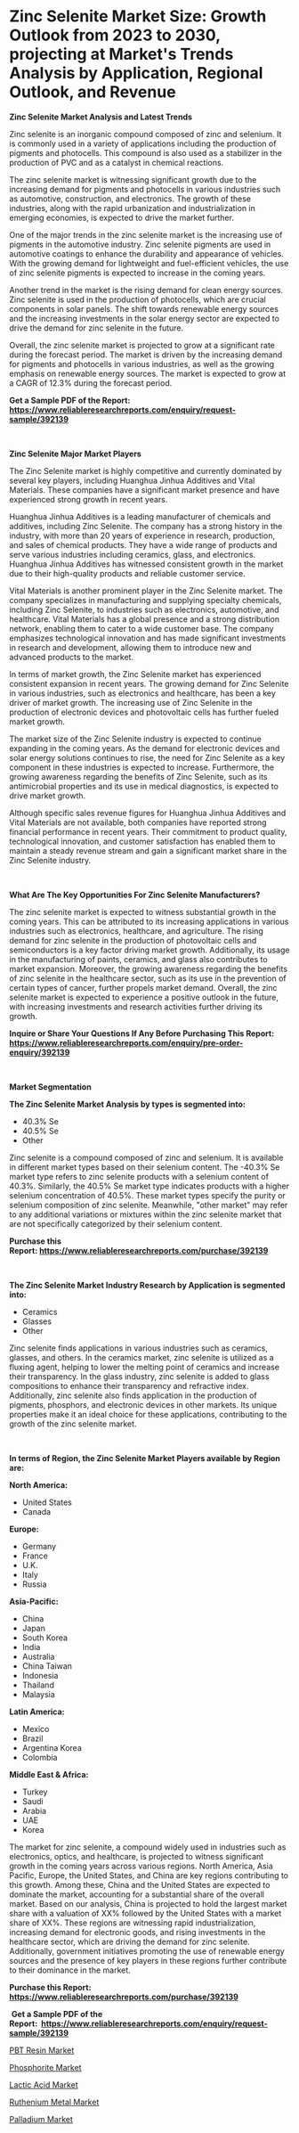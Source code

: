 <p><h1>Zinc Selenite Market Size: Growth Outlook from 2023 to 2030, projecting at Market's Trends Analysis by Application, Regional Outlook, and Revenue</h1></p><p><strong>Zinc Selenite Market Analysis and Latest Trends</strong></p>
<p><p>Zinc selenite is an inorganic compound composed of zinc and selenium. It is commonly used in a variety of applications including the production of pigments and photocells. This compound is also used as a stabilizer in the production of PVC and as a catalyst in chemical reactions.</p><p>The zinc selenite market is witnessing significant growth due to the increasing demand for pigments and photocells in various industries such as automotive, construction, and electronics. The growth of these industries, along with the rapid urbanization and industrialization in emerging economies, is expected to drive the market further.</p><p>One of the major trends in the zinc selenite market is the increasing use of pigments in the automotive industry. Zinc selenite pigments are used in automotive coatings to enhance the durability and appearance of vehicles. With the growing demand for lightweight and fuel-efficient vehicles, the use of zinc selenite pigments is expected to increase in the coming years.</p><p>Another trend in the market is the rising demand for clean energy sources. Zinc selenite is used in the production of photocells, which are crucial components in solar panels. The shift towards renewable energy sources and the increasing investments in the solar energy sector are expected to drive the demand for zinc selenite in the future.</p><p>Overall, the zinc selenite market is projected to grow at a significant rate during the forecast period. The market is driven by the increasing demand for pigments and photocells in various industries, as well as the growing emphasis on renewable energy sources. The market is expected to grow at a CAGR of 12.3% during the forecast period.</p></p>
<p><strong>Get a Sample PDF of the Report:&nbsp; <a href="https://www.reliableresearchreports.com/enquiry/request-sample/392139">https://www.reliableresearchreports.com/enquiry/request-sample/392139</a></strong></p>
<p>&nbsp;</p>
<p><strong>Zinc Selenite Major Market Players</strong></p>
<p><p>The Zinc Selenite market is highly competitive and currently dominated by several key players, including Huanghua Jinhua Additives and Vital Materials. These companies have a significant market presence and have experienced strong growth in recent years.</p><p>Huanghua Jinhua Additives is a leading manufacturer of chemicals and additives, including Zinc Selenite. The company has a strong history in the industry, with more than 20 years of experience in research, production, and sales of chemical products. They have a wide range of products and serve various industries including ceramics, glass, and electronics. Huanghua Jinhua Additives has witnessed consistent growth in the market due to their high-quality products and reliable customer service.</p><p>Vital Materials is another prominent player in the Zinc Selenite market. The company specializes in manufacturing and supplying specialty chemicals, including Zinc Selenite, to industries such as electronics, automotive, and healthcare. Vital Materials has a global presence and a strong distribution network, enabling them to cater to a wide customer base. The company emphasizes technological innovation and has made significant investments in research and development, allowing them to introduce new and advanced products to the market.</p><p>In terms of market growth, the Zinc Selenite market has experienced consistent expansion in recent years. The growing demand for Zinc Selenite in various industries, such as electronics and healthcare, has been a key driver of market growth. The increasing use of Zinc Selenite in the production of electronic devices and photovoltaic cells has further fueled market growth.</p><p>The market size of the Zinc Selenite industry is expected to continue expanding in the coming years. As the demand for electronic devices and solar energy solutions continues to rise, the need for Zinc Selenite as a key component in these industries is expected to increase. Furthermore, the growing awareness regarding the benefits of Zinc Selenite, such as its antimicrobial properties and its use in medical diagnostics, is expected to drive market growth.</p><p>Although specific sales revenue figures for Huanghua Jinhua Additives and Vital Materials are not available, both companies have reported strong financial performance in recent years. Their commitment to product quality, technological innovation, and customer satisfaction has enabled them to maintain a steady revenue stream and gain a significant market share in the Zinc Selenite industry.</p></p>
<p>&nbsp;</p>
<p><strong>What Are The Key Opportunities For Zinc Selenite Manufacturers?</strong></p>
<p><p>The zinc selenite market is expected to witness substantial growth in the coming years. This can be attributed to its increasing applications in various industries such as electronics, healthcare, and agriculture. The rising demand for zinc selenite in the production of photovoltaic cells and semiconductors is a key factor driving market growth. Additionally, its usage in the manufacturing of paints, ceramics, and glass also contributes to market expansion. Moreover, the growing awareness regarding the benefits of zinc selenite in the healthcare sector, such as its use in the prevention of certain types of cancer, further propels market demand. Overall, the zinc selenite market is expected to experience a positive outlook in the future, with increasing investments and research activities further driving its growth.</p></p>
<p><strong>Inquire or Share Your Questions If Any Before Purchasing This Report: <a href="https://www.reliableresearchreports.com/enquiry/pre-order-enquiry/392139">https://www.reliableresearchreports.com/enquiry/pre-order-enquiry/392139</a></strong></p>
<p>&nbsp;</p>
<p><strong>Market Segmentation</strong></p>
<p><strong>The Zinc Selenite Market Analysis by types is segmented into:</strong></p>
<p><ul><li>40.3% Se</li><li>40.5% Se</li><li>Other</li></ul></p>
<p><p>Zinc selenite is a compound composed of zinc and selenium. It is available in different market types based on their selenium content. The -40.3% Se market type refers to zinc selenite products with a selenium content of 40.3%. Similarly, the 40.5% Se market type indicates products with a higher selenium concentration of 40.5%. These market types specify the purity or selenium composition of zinc selenite. Meanwhile, "other market" may refer to any additional variations or mixtures within the zinc selenite market that are not specifically categorized by their selenium content.</p></p>
<p><strong>Purchase this Report:&nbsp;<a href="https://www.reliableresearchreports.com/purchase/392139">https://www.reliableresearchreports.com/purchase/392139</a></strong></p>
<p>&nbsp;</p>
<p><strong>The Zinc Selenite Market Industry Research by Application is segmented into:</strong></p>
<p><ul><li>Ceramics</li><li>Glasses</li><li>Other</li></ul></p>
<p><p>Zinc selenite finds applications in various industries such as ceramics, glasses, and others. In the ceramics market, zinc selenite is utilized as a fluxing agent, helping to lower the melting point of ceramics and increase their transparency. In the glass industry, zinc selenite is added to glass compositions to enhance their transparency and refractive index. Additionally, zinc selenite also finds application in the production of pigments, phosphors, and electronic devices in other markets. Its unique properties make it an ideal choice for these applications, contributing to the growth of the zinc selenite market.</p></p>
<p>&nbsp;</p>
<p><strong>In terms of Region, the Zinc Selenite Market Players available by Region are:</strong></p>
<p>
    <p> <strong> North America: </strong>
        <ul>
            <li>United States</li>
            <li>Canada</li>
        </ul>
        </p> 
    <p> <strong> Europe: </strong>
        <ul>
            <li>Germany</li>
            <li>France</li>
            <li>U.K.</li>
            <li>Italy</li>
            <li>Russia</li>
        </ul>
        </p> 
    <p> <strong> Asia-Pacific: </strong>
        <ul>
            <li>China</li>
            <li>Japan</li>
            <li>South Korea</li>
            <li>India</li>
            <li>Australia</li>
            <li>China Taiwan</li>
            <li>Indonesia</li>
            <li>Thailand</li>
            <li>Malaysia</li>
        </ul>
        </p> 
    <p> <strong> Latin America: </strong>
        <ul>
            <li>Mexico</li>
            <li>Brazil</li>
            <li>Argentina Korea</li>
            <li>Colombia</li>
        </ul>
        </p> 
    <p> <strong> Middle East & Africa: </strong>
        <ul>
            <li>Turkey</li>
            <li>Saudi</li>
            <li>Arabia</li>
            <li>UAE</li>
            <li>Korea</li>
        </ul>
    </p>
    </p>
<p><p>The market for zinc selenite, a compound widely used in industries such as electronics, optics, and healthcare, is projected to witness significant growth in the coming years across various regions. North America, Asia Pacific, Europe, the United States, and China are key regions contributing to this growth. Among these, China and the United States are expected to dominate the market, accounting for a substantial share of the overall market. Based on our analysis, China is projected to hold the largest market share with a valuation of XX% followed by the United States with a market share of XX%. These regions are witnessing rapid industrialization, increasing demand for electronic goods, and rising investments in the healthcare sector, which are driving the demand for zinc selenite. Additionally, government initiatives promoting the use of renewable energy sources and the presence of key players in these regions further contribute to their dominance in the market.</p></p>
<p><strong>Purchase this Report: <a href="https://www.reliableresearchreports.com/purchase/392139">https://www.reliableresearchreports.com/purchase/392139</a></strong></p>
<p>&nbsp;<strong>Get a Sample PDF of the Report:&nbsp;&nbsp;<a href="https://www.reliableresearchreports.com/enquiry/request-sample/392139">https://www.reliableresearchreports.com/enquiry/request-sample/392139</a></strong></p>
<p><strong></strong></p>
<p><p><a href="https://medium.com/@soledadhane827/pbt-resin-market-trends-forecast-and-competitive-analysis-to-2030-bd98e2b1448a">PBT Resin Market</a></p><p><a href="https://medium.com/@soledadroob625/phosphorite-nbsp-market-focuses-on-market-share-size-and-projected-forecast-till-2030-4e31317cd16c">Phosphorite Market</a></p><p><a href="https://medium.com/@elzaziemann1943/lactic-acid-market-size-market-outlook-and-market-forecast-2023-to-2030-a2ff062b9ce2">Lactic Acid Market</a></p><p><a href="https://medium.com/@darrensipes2023/ruthenium-metal-market-furnishes-information-on-market-share-market-trends-and-market-growth-0b6e7beb995f">Ruthenium Metal Market</a></p><p><a href="https://medium.com/@sanjoy753352/palladium-market-comprehensive-assessment-by-type-application-and-geography-85ecaabdcf14">Palladium Market</a></p></p>